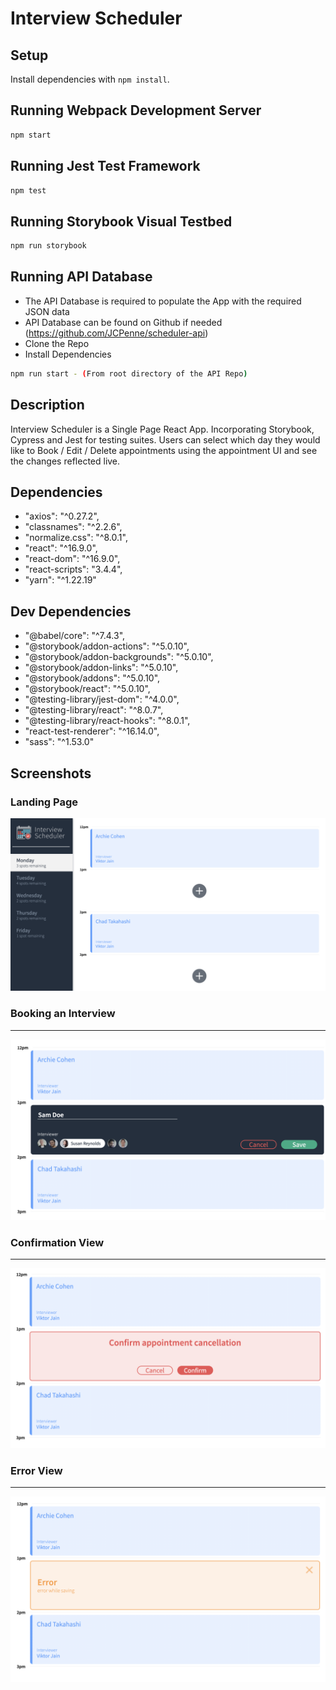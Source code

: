 # Interview Scheduler

## Setup

Install dependencies with `npm install`.

## Running Webpack Development Server

```sh
npm start
```

## Running Jest Test Framework

```sh
npm test
```

## Running Storybook Visual Testbed

```sh
npm run storybook
```

## Running API Database
- The API Database is required to populate the App with the required JSON data
- API Database can be found on Github if needed (https://github.com/JCPenne/scheduler-api)
- Clone the Repo
- Install Dependencies

```sh
npm run start - (From root directory of the API Repo)
```


## Description

Interview Scheduler is a Single Page React App. Incorporating Storybook, Cypress and Jest for testing suites.
Users can select which day they would like to Book / Edit / Delete appointments using the appointment UI and see the changes reflected live.

## Dependencies
  -  "axios": "^0.27.2",
  -  "classnames": "^2.2.6",
  -  "normalize.css": "^8.0.1",
  -  "react": "^16.9.0",
  -  "react-dom": "^16.9.0",
  -  "react-scripts": "3.4.4",
  -  "yarn": "^1.22.19"
## Dev Dependencies
  -  "@babel/core": "^7.4.3",
  -  "@storybook/addon-actions": "^5.0.10",
  -  "@storybook/addon-backgrounds": "^5.0.10",
  -  "@storybook/addon-links": "^5.0.10",
  -  "@storybook/addons": "^5.0.10",
  -  "@storybook/react": "^5.0.10",
  -  "@testing-library/jest-dom": "^4.0.0",
  -  "@testing-library/react": "^8.0.7",
  -  "@testing-library/react-hooks": "^8.0.1",
  -  "react-test-renderer": "^16.14.0",
  -  "sass": "^1.53.0"

## Screenshots
### Landing Page
![Landing Page](./docs/Scheduler%20Landing%20Page.png)
### Booking an Interview
***
![Book Interview](./docs/Scheduler%20-%20Book%20Interview.png)
### Confirmation View
***
![Confirm Interview](./docs/Scheduler%20-%20Confirmation%20Component.png)
### Error View
***
![Error Example](./docs/Scheduler%20-%20Error%20Component.png)